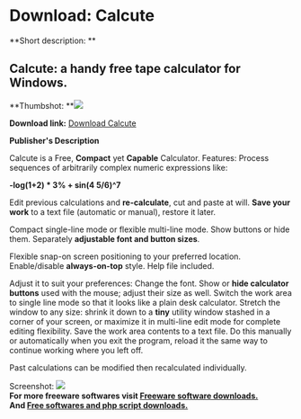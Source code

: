 # Download: Calcute

**Short description: **

## Calcute: a handy free tape calculator for Windows.

  
**Thumbshot: **![](http://www.freewarefiles.com/screenshot/calcute_md.gif)   
  
**Download link:** [Download Calcute](http://freesoftwares.boysofts.com/Calcute_program_19794.html)  
  

**Publisher's Description**  
  

Calcute is a Free, **Compact** yet **Capable** Calculator. Features: Process
sequences of arbitrarily complex numeric expressions like:

**-log(1+2) * 3% + sin(4 5/6)^7**

Edit previous calculations and **re-calculate**, cut and paste at will. **Save
your work** to a text file (automatic or manual), restore it later.

Compact single-line mode or flexible multi-line mode. Show buttons or hide
them. Separately **adjustable font and button sizes**.

Flexible snap-on screen positioning to your preferred location. Enable/disable
**always-on-top** style. Help file included.

Adjust it to suit your preferences: Change the font. Show or **hide calculator
buttons** used with the mouse; adjust their size as well. Switch the work area
to single line mode so that it looks like a plain desk calculator. Stretch the
window to any size: shrink it down to a **tiny** utility window stashed in a
corner of your screen, or maximize it in multi-line edit mode for complete
editing flexibility. Save the work area contents to a text file. Do this
manually or automatically when you exit the program, reload it the same way to
continue working where you left off.

Past calculations can be modified then recalculated individually.

  
  
Screenshot: ![](http://www.freewarefiles.com/screenshot/calcute.gif)  
**For more freeware softwares visit [Freeware software downloads.](http://freesoftwares.boysofts.com/)**   
**And [Free softwares and php script downloads.](http://www.boysofts.com/)**

